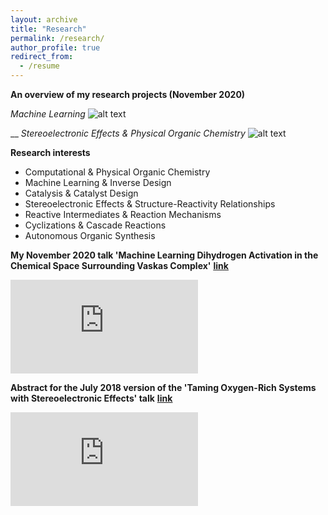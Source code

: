```yaml
---
layout: archive
title: "Research"
permalink: /research/
author_profile: true
redirect_from:
  - /resume
---
```


**An overview of my research projects (November 2020)**

*Machine Learning*
![alt text](https://gabegomes.github.io/images/postdoc_projects_November_2020.png "postdoc_projects_November_2020.png")

__
*Stereoelectronic Effects & Physical Organic Chemistry*
![alt text](https://gabegomes.github.io/images/PhD_projects_November_2020.png "PhD_projects_November_2020.png")

**Research interests**
+ Computational & Physical Organic Chemistry
+ Machine Learning & Inverse Design
+ Catalysis & Catalyst Design
+ Stereoelectronic Effects & Structure-Reactivity Relationships
+ Reactive Intermediates & Reaction Mechanisms 
+ Cyclizations & Cascade Reactions
+ Autonomous Organic Synthesis

**My November 2020 talk 'Machine Learning Dihydrogen Activation in the Chemical Space Surrounding Vaskas Complex'**
**[<u>link</u>](https://www.dropbox.com/s/pbf3y27krqxkzbd/Machine%20Learning%20Dihydrogen%20Activation%20in%20the%20Chemical%20Space%20Surrounding%20Vaskas%20Complex%20by%20Gabe%20Gomes.mp4?raw=1)** 

<embed src="https://www.dropbox.com/s/pbf3y27krqxkzbd/Machine%20Learning%20Dihydrogen%20Activation%20in%20the%20Chemical%20Space%20Surrounding%20Vaskas%20Complex%20by%20Gabe%20Gomes.mp4?raw=1" type="video/mp4" />

**Abstract for the July 2018 version of the 'Taming Oxygen-Rich Systems with Stereoelectronic Effects' talk**
**[<u>link</u>](https://gabegomes.github.io/files/Abstract_talk_UFRJ_Gabe_Gomes_July_2018.pdf)** 

<embed src="https://gabegomes.github.io/files/Abstract_talk_UFRJ_Gabe_Gomes_July_2018.pdf" type="application/pdf" />
